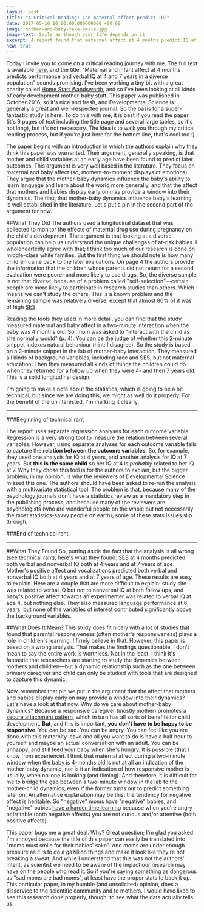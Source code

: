 ```yaml
---
layout: post
title: "A Critical Reading: Can maternal affect predict IQ?"
date: 2017-05-16 10:00:00.000000000 +00:00
image: mother-and-baby-fake-smile.jpg
image-text: Smile as though your life depends on it
excerpt: A report found that maternal affect at 4 months predict IQ at 7 years. Here's what we can and can't conclude.
new: true
---
```


Today I invite you to come on a critical reading journey with me. The full text is available [here](http://www.psy.miami.edu/faculty/dmessinger/c_c/rsrcs/rdgs/emot/4_month_affect_predicts_IQ.DevSci2016.pdf), and the title, "Maternal and infant affect at 4 months predicts performance and verbal IQ at 4 and 7 years in a diverse population" sounds promising. I've been working a tiny bit with a great charity called [Home Start Wandsworth](http://www.homestartwandsworth.org.uk/), and so I've been looking at all kinds of early development mother-baby stuff. This paper was published in October 2016, so it's nice and fresh, and Developmental Science is generally a great and well-respected journal. So the basis for a super-fantastic study is here. To do this with me, it is best if you read the paper (it's 9 pages of text including the title page and several large tables, so it's not long), but it's not necessary. The idea is to walk you through my critical reading process, but if you're just here for the bottom line, that's cool too :)

The paper begins with an introduction in which the authors explain why they think this paper was warranted. Their argument, generally speaking, is that mother and child variables at an early age have been found to predict later outcomes. This argument is very well based in the literature. They focus on maternal and baby affect (so, moment-to-moment displays of emotions). They argue that the mother-baby dynamics influence the baby's ability to learn language and learn about the world more generally, and that the affect that mothers and babies display early on may provide a window into their dynamics. The first, that mother-baby dynamics influence baby's learning, is well established in the literature. Let's put a pin in the second part of the argument for now.

##What They Did
The authors used a longitudinal dataset that was collected to monitor the effects of maternal drug use during pregnancy on the child's development. The argument is that looking at a diverse population can help us understand the unique challenges of at-risk babies. I wholeheartedly agree with that; I think too much of our research is done on middle-class white families. But the first thing we should note is how many children came back to the later evaluations. On page 4 the authors provide the information that the children whose parents did not return for a second evaluation were poorer and more likely to use drugs. So, the diverse sample is not that diverse, because of a problem called "self-selection"&mdash;certain people are more likely to participate in research studies than others. Which means we can't study the others. This is a known problem and the remaining sample was relatively diverse, except that almost 80% of it was of high [SES](https://galpod.com/glossary#ses).

Reading the tools they used in more detail, you can find that the study measured maternal and baby affect in a two-minute interaction when the baby was 4 months old. So, mom was asked to "interact with the child as she normally would" (p. 4). You can be the judge of whether this 2-minute snippet indexes natural behaviour (hint: I disagree). So the study is based on a 2-minute snippet in the lab of mother-baby interaction. They measured all kinds of background variables, including race and SES, but not maternal education. Then they measured all kinds of things the children could do when they returned for a follow up when they were 4- and then 7 years old. This is a solid longitudinal design.

I'm going to make a note about the statistics, which is going to be a bit technical, but since we are doing this, we might as well do it properly. For the benefit of the uninterested, I'm marking it clearly.

*************

###Beginning of technical rant

 The report uses separate regression analyses for each outcome variable. Regression is a very strong tool to measure the relation between several variables. However, using separate analyses for each outcome variable fails to capture the **relation between the outcome variables**. So, for example, they used one analysis for IQ at 4 years, and another analysis for IQ at 7 years. But **this is the same child** so her IQ at 4 is *probably* related to her IQ at 7. Why they chose this tool is for the authors to explain, but the bigger problem, in my opinion, is why the reviewers of Developmental Science missed this one. The authors should have been asked to re-run the analysis with a multivariate statistical tool. The problem is that, because many of the psychology journals don't have a statistics review as a mandatory step in the publishing process, and because many of the reviewers are psychologists (who are wonderful people on the whole but not necessarily the most statistics-savvy people on earth), some of these stats issues slip through.

###End of technical rant
***********

##What They Found
So, putting aside the fact that the analysis is all wrong (see technical rant), here's what they found: SES at 4 months predicted both verbal and nonverbal IQ both at 4 years and at 7 years of age. Mother's positive affect and vocalizations predicted both verbal and nonverbal IQ both at 4 years and at 7 years of age. These results are easy to explain. Here are a couple that are more difficult to explain: study site was related to verbal IQ but not to nonverbal IQ at both follow ups, and baby's positive affect towards an experimenter was related to verbal IQ at age 4, but nothing else. They also measured language performance at 6 years, but none of the variables of interest contributed significantly above the background variables.

##What Does It Mean?
This study does fit nicely with a lot of studies that found that parental responsiveness (often mother's responsiveness) plays a role in children's learning. I firmly believe in that. However, this paper is based on a wrong analysis. That makes the findings questionable. I don't mean to say the entire work is worthless. Not in the least. I think it's fantastic that researchers are starting to study the dynamics between mothers and children&mdash;but a dynamic relationship such as the one between primary caregiver and child can only be studied with tools that are designed to capture this dynamic.

Now, remember that pin we put in the argument that the affect that mothers and babies display early on may provide a window into their dynamics? Let's have a look at that now. Why do we care about mother-baby dynamics? Because a responsive caregiver (mostly mother) promotes a [secure attachment pattern](https://galpod.com/did-you-feel-love-at-first-sight-with-your-baby-does-it-matter/), which in turn has all sorts of benefits for child development. **But**, and this is important, **you don't have to be happy to be responsive**. You can be sad. You can be angry. You can feel like you are done with this maternity leave and all you want to do is have a half hour to yourself and maybe an actual conversation with an adult. You can be unhappy, and still feed your baby when she's hungry. It is possible (that I know from experience). I think that maternal affect during a two-minute window when the baby is 4-months old is not at all an indication of the mother-baby dynamic, nor is it an indication of how responsive mother is usually, when no-one is looking (and filming). And therefore, it is difficult for me to bridge the gap between a two-minute window in the lab to the mother-child dynamics, even if the former turns out to predict something later on. An alternative explanation may be this: the tendency for negative affect is [heritable](http://psycnet.apa.org/journals/pag/7/1/158/). So "negative" moms have "negative" babies, and "negative" babies [have a harder time learning](https://www.ncbi.nlm.nih.gov/pmc/articles/PMC3156001/) because  when you're angry or irritable (both negative affects) you are not curious and/or attentive (both positive affects).

This paper bugs me a great deal. Why? Great question; I'm glad you asked. I'm annoyed because the title of this paper can easily be translated into "moms must smile for their babies' sake". And moms are under enough pressure as it is to do a gazillion things and make it look like they're not breaking a sweat. And while I understand that this was not the authors' intent, as scientist we need to be aware of the impact our research may have on the people who read it. So if you're saying something as dangerous as "sad moms are bad moms", at least have the proper stats to back it up. This particular paper, in my humble (and unsolicited) opinion, does a disservice to the scientific community and to mothers. I would have liked to see this research done properly, though, to see what the data actually tells us.
